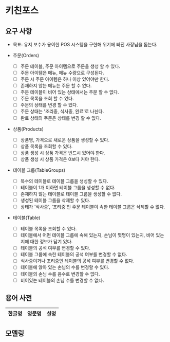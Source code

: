 # 키친포스

## 요구 사항
- 목표: 유지 보수가 용이한 POS 시스템을 구현해 위기에 빠진 사장님을 돕는다.

- 주문(Orders)
    - [ ] 주문 테이블, 주문 아이템으로 주문을 생성 할 수 있다.
    - [ ] 주문 아이템은 메뉴, 메뉴 수량으로 구성된다.
    - [ ] 주문 시 주문 아이템은 하나 이상 있어야만 한다.
    - [ ] 존재하지 않는 메뉴는 주문 할 수 없다.
    - [ ] 주문 테이블이 비어 있는 상태에서는 주문 할 수 없다.
    - [ ] 주문 목록을 조회 할 수 있다.
    - [ ] 주문의 상태를 변경 할 수 있다.
    - [ ] 주문 상태는 '조리중, 식사중, 완료'로 나뉜다.
    - [ ] 완료 상태의 주문은 상태를 변경 할 수 없다.
    
- 상품(Products)
    - [ ] 상품명, 가격으로 새로운 상품을 생성할 수 있다.
    - [ ] 상품 목록을 조회할 수 있다.
    - [ ] 상품 생성 시 상품 가격은 반드시 있어야 한다.
    - [ ] 상품 생성 시 상품 가격은 0보다 커야 한다.

- 테이블 그룹(TableGroups)
    - [ ] 복수의 테이블로 테이블 그룹을 생성할 수 있다.
    - [ ] 테이블이 1개 이하면 테이블 그룹을 생성할 수 없다.
    - [ ] 존재하지 않는 테이블로 테이블 그룹을 생성할 수 없다.
    - [ ] 생성된 테이블 그룹을 삭제할 수 있다.
    - [ ] 상태가 '삭사중', '조리중'인 주문 테이블이 속한 테이블 그룹은 삭제할 수 없다.

- 테이블(Table)
    - [ ] 테이블 목록을 조회할 수 있다.
    - [ ] 테이블에서 어떤 테이블 그룹에 속해 있는지, 손님이 몇명이 있는지, 비어 있는지에 대한 정보가 담겨 있다.
    - [ ] 테이블의 공석 여부를 변경할 수 있다.
    - [ ] 테이블 그룹에 속한 테이블의 공석 여부를 변경할 수 없다.
    - [ ] 식사중이거나 조리중인 테이블의 공석 여부를 변경할 수 없다.
    - [ ] 테이블에 앉아 있는 손님의 수를 변경할 수 있다.
    - [ ] 테이블의 손님 수를 음수로 변경할 수 없다.
    - [ ] 비어있는 테이블의 손님 수를 변경할 수 없다.

## 용어 사전

| 한글명 | 영문명 | 설명 |
| --- | --- | --- |

## 모델링
